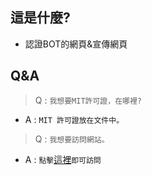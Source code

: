 ## 這是什麼?
- 認證BOT的網頁&宣傳網頁
## Q&A
> Q : `我想要MIT許可證，在哪裡?`
- A : `MIT 許可證放在文件中。`
> Q : `我想要訪問網站。`
- A : `點擊`[這裡](https://maomy.ddns.net/)`即可訪問`
